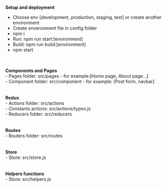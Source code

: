 <b>Setup and deployment</b><br/>
- Choose env [development, production, staging, test] or create another environment <br/>
- Create enveronment file in config folder <br/>
- npm i <br/>
- Run: npm run start:[environment] <br/>
- Build: npm run build:[environment] <br/>
- npm start <br/>
<br/>
<br/>
<b>Components and Pages</b><br/>
- Pages folder: src/pages - for example:[Home page, About page...]<br/>
- Component folder: src/component - for example: [Post form, navbar]<br/>
<br/><br/>
<b>Redux</b><br/>
- Actions folder: src/actions <br/>
- Constants actions: src/actions/types.js<br/>
- Reducers folder: src/reducers<br/>
<br/><br/>
<b>Routes</b><br/>
- Routers folder: src/routes<br/>
<br/><br/>
<b>Store</b><br/>
- Store: src/store.js<br/>
<br/><br/>
<b>Helpers functions</b><br/>
- Store: src/helpers.js<br/>
